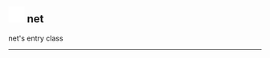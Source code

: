## <img src="../../.gitbook/assets/base.png" width="32" height="32" /> net
net's entry class<br>


--------